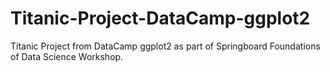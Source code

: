 # Titanic-Project-DataCamp-ggplot2

Titanic Project from DataCamp ggplot2 as part of Springboard Foundations of Data Science Workshop.
